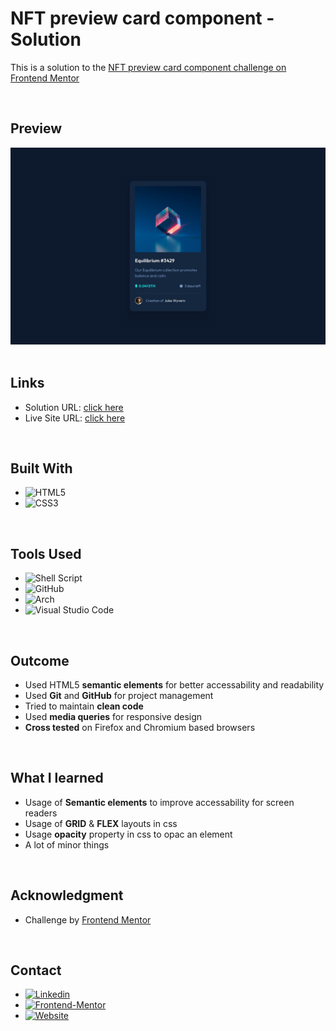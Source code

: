 # **NFT preview card component - Solution**

This is a solution to the [NFT preview card component challenge on Frontend Mentor](https://www.frontendmentor.io/challenges/nft-preview-card-component-SbdUL_w0U)

<br>


## **Preview**

<div align='center'>
<img src="./assets/design/desktop-design.jpg">
</div>

<br>

## **Links**

- Solution URL: [click here](https://www.frontendmentor.io/solutions/nft-preview-card-component-86pL-y7DVK)
- Live Site URL: [click here](https://0xabdulkhalid.github.io/nft-preview-card-component/)

<br>

## **Built With**

- ![HTML5](https://img.shields.io/badge/html5-%23E34F26.svg?style=for-the-badge&logo=html5&logoColor=white)   
- ![CSS3](https://img.shields.io/badge/css3-%231572B6.svg?style=for-the-badge&logo=css3&logoColor=white)   


<br>

## **Tools Used**

- ![Shell Script](https://img.shields.io/badge/Bash-%23221011.svg?style=for-the-badge&logo=gnu-bash&logoColor=white) 
- ![GitHub](https://img.shields.io/badge/github-%23121011.svg?style=for-the-badge&logo=github&logoColor=white)  
- ![Arch](https://img.shields.io/badge/Arch%20Linux-1793D1?logo=arch-linux&logoColor=fff&style=for-the-badge)
- ![Visual Studio Code](https://img.shields.io/badge/Visual%20Studio%20Code-0078d7.svg?style=for-the-badge&logo=visual-studio-code&logoColor=white)   

<br>

## **Outcome**

* Used HTML5 **semantic elements** for better accessability and readability
* Used **Git** and **GitHub** for project management
* Tried to maintain **clean code**
* Used **media queries** for responsive design
* **Cross tested** on Firefox and Chromium based browsers

<br>

## **What I learned**

* Usage of **Semantic elements** to improve accessability for screen readers
* Usage of **GRID** & **FLEX** layouts in css
* Usage **opacity** property in css to opac an element
* A lot of minor things

<br>

## **Acknowledgment**

* Challenge by [Frontend Mentor](https://www.frontendmentor.io)

<br>

## **Contact**

<ul>
<li>
  <a href="https://linkedin.com/in/0xabdulkhalid" target="_blank">
	<img src="https://img.shields.io/badge/linkedin-%2300acee.svg?color=405DE6&style=for-the-badge&logo=linkedin&logoColor=white" alt=Linkedin>
  </a>
</li>
<li>
  <a href="https://www.frontendmentor.io/profile/0xAbdulKhalid" target="_blank">
	<img src="https://img.shields.io/badge/Frontend Mentor-fbfcf8?style=for-the-badge&logo=Frontend-Mentor&logoColor=black" alt="Frontend-Mentor">
  </a>
</li>
<li>
  <a href="https://www.0xabdulkhalid.ml" target="_blank">
	<img src="https://img.shields.io/badge/website-19273F?style=for-the-badge&logo=About.me&logoColor=white" alt="Website">
  </a>
</li>
</ul>

<br>
